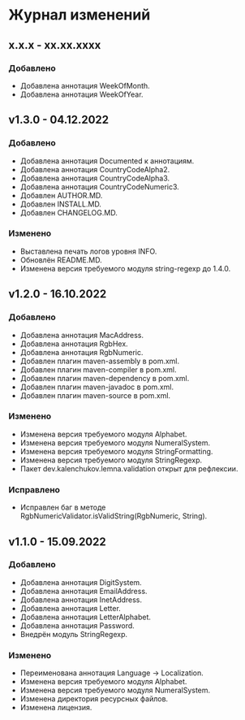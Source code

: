 # Журнал изменений

## x.x.x - xx.xx.xxxx

### Добавлено
* Добавлена аннотация WeekOfMonth.
* Добавлена аннотация WeekOfYear.

## v1.3.0 - 04.12.2022

### Добавлено
* Добавлена аннотация Documented к аннотациям.
* Добавлена аннотация CountryCodeAlpha2.
* Добавлена аннотация CountryCodeAlpha3.
* Добавлена аннотация CountryCodeNumeric3.
* Добавлен AUTHOR.MD.
* Добавлен INSTALL.MD.
* Добавлен CHANGELOG.MD.

### Изменено
* Выставлена печать логов уровня INFO.
* Обновлён README.MD.
* Изменена версия требуемого модуля string-regexp до 1.4.0.

## v1.2.0 - 16.10.2022

### Добавлено
* Добавлена аннотация MacAddress.
* Добавлена аннотация RgbHex.
* Добавлена аннотация RgbNumeric.
* Добавлен плагин maven-assembly в pom.xml.
* Добавлен плагин maven-compiler в pom.xml.
* Добавлен плагин maven-dependency в pom.xml.
* Добавлен плагин maven-javadoc в pom.xml.
* Добавлен плагин maven-source в pom.xml.

### Изменено
* Изменена версия требуемого модуля Alphabet.
* Изменена версия требуемого модуля NumeralSystem.
* Изменена версия требуемого модуля StringFormatting.
* Изменена версия требуемого модуля StringRegexp.
* Пакет dev.kalenchukov.lemna.validation открыт для рефлексии.

### Исправлено
* Исправлен баг в методе RgbNumericValidator.isValidString(RgbNumeric, String).

## v1.1.0 - 15.09.2022

### Добавлено
* Добавлена аннотация DigitSystem.
* Добавлена аннотация EmailAddress.
* Добавлена аннотация InetAddress.
* Добавлена аннотация Letter.
* Добавлена аннотация LetterAlphabet.
* Добавлена аннотация Password.
* Внедрён модуль StringRegexp.

### Изменено
* Переименована аннотация Language -> Localization.
* Изменена версия требуемого модуля Alphabet.
* Изменена версия требуемого модуля NumeralSystem.
* Изменена директория ресурсных файлов.
* Изменена лицензия.
